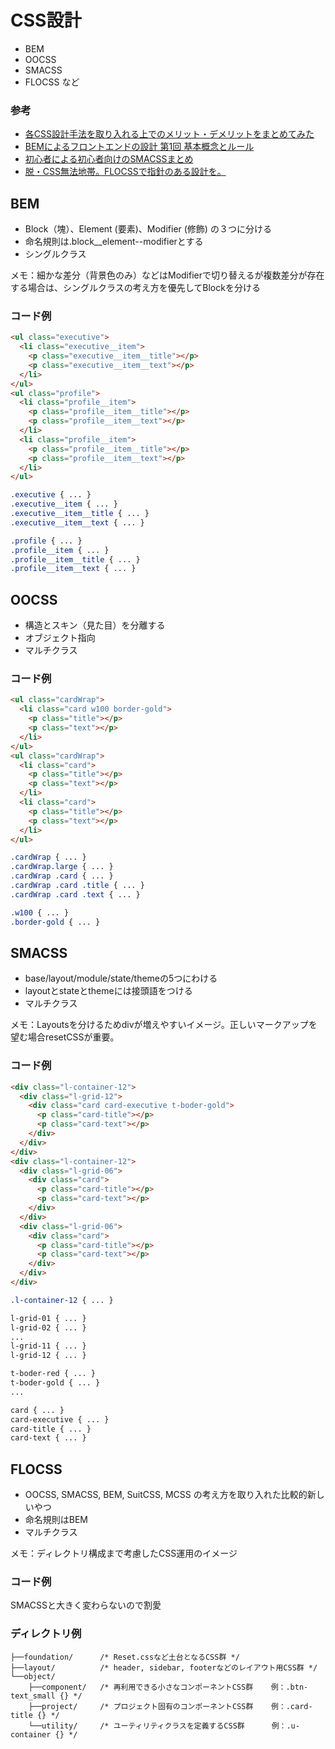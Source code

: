 # CSS設計
- BEM
- OOCSS
- SMACSS
- FLOCSS
など

### 参考
- [各CSS設計手法を取り入れる上でのメリット・デメリットをまとめてみた](https://qiita.com/nezurika/items/a964e21d3596b0ee4c9a)
- [BEMによるフロントエンドの設計 第1回 基本概念とルール](https://app.codegrid.net/entry/bem-basic-1)
- [初心者による初心者向けのSMACSSまとめ](https://qiita.com/k_mori/items/7d3da61c712ff9513163)
- [脱・CSS無法地帯。FLOCSSで指針のある設計を。](https://qiita.com/sueshin/items/dcbaf3d8a0adb6b087db)

## BEM
- Block（塊）、Element (要素)、Modifier (修飾) の３つに分ける
- 命名規則は.block__element--modifierとする
- シングルクラス

メモ：細かな差分（背景色のみ）などはModifierで切り替えるが複数差分が存在する場合は、シングルクラスの考え方を優先してBlockを分ける

### コード例

```HTML
<ul class="executive">
  <li class="executive__item">
    <p class="executive__item__title"></p>
    <p class="executive__item__text"></p>
  </li>
</ul>
<ul class="profile">
  <li class="profile__item">
    <p class="profile__item__title"></p>
    <p class="profile__item__text"></p>
  </li>
  <li class="profile__item">
    <p class="profile__item__title"></p>
    <p class="profile__item__text"></p>
  </li>
</ul>
```

```CSS
.executive { ... }
.executive__item { ... }
.executive__item__title { ... }
.executive__item__text { ... }

.profile { ... }
.profile__item { ... }
.profile__item__title { ... }
.profile__item__text { ... }
```

## OOCSS
- 構造とスキン（見た目）を分離する
- オブジェクト指向
- マルチクラス

### コード例

```HTML
<ul class="cardWrap">
  <li class="card w100 border-gold">
    <p class="title"></p>
    <p class="text"></p>
  </li>
</ul>
<ul class="cardWrap">
  <li class="card">
    <p class="title"></p>
    <p class="text"></p>
  </li>
  <li class="card">
    <p class="title"></p>
    <p class="text"></p>
  </li>
</ul>
```

```CSS
.cardWrap { ... }
.cardWrap.large { ... }
.cardWrap .card { ... }
.cardWrap .card .title { ... }
.cardWrap .card .text { ... }

.w100 { ... }
.border-gold { ... }
```

## SMACSS
- base/layout/module/state/themeの5つにわける
- layoutとstateとthemeには接頭語をつける
- マルチクラス

メモ：Layoutsを分けるためdivが増えやすいイメージ。正しいマークアップを望む場合resetCSSが重要。

### コード例

```HTML
<div class="l-container-12">
  <div class="l-grid-12">
    <div class="card card-executive t-boder-gold">
      <p class="card-title"></p>
      <p class="card-text"></p>
    </div>
  </div>
</div>
<div class="l-container-12">
  <div class="l-grid-06">
    <div class="card">
      <p class="card-title"></p>
      <p class="card-text"></p>
    </div>
  </div>
  <div class="l-grid-06">
    <div class="card">
      <p class="card-title"></p>
      <p class="card-text"></p>
    </div>
  </div>
</div>
```

```CSS
.l-container-12 { ... }

l-grid-01 { ... }
l-grid-02 { ... }
...
l-grid-11 { ... }
l-grid-12 { ... }

t-boder-red { ... }
t-boder-gold { ... }
...

card { ... }
card-executive { ... }
card-title { ... }
card-text { ... }
```

## FLOCSS
- OOCSS, SMACSS, BEM, SuitCSS, MCSS の考え方を取り入れた比較的新しいやつ
- 命名規則はBEM
- マルチクラス

メモ：ディレクトリ構成まで考慮したCSS運用のイメージ

### コード例

SMACSSと大きく変わらないので割愛

### ディレクトリ例

```
├──foundation/      /* Reset.cssなど土台となるCSS群 */
├──layout/          /* header, sidebar, footerなどのレイアウト用CSS群 */
└──object/
    ├──component/   /* 再利用できる小さなコンポーネントCSS群    例：.btn-text_small {} */
    ├──project/     /* プロジェクト固有のコンポーネントCSS群    例：.card-title {} */
    └──utility/     /* ユーティリティクラスを定義するCSS群      例：.u-container {} */
```
